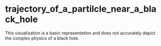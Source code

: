# trajectory_of_a_partilcle_near_a_black_hole
This visualization is a basic representation and does not accurately depict the complex physics of a black hole.

